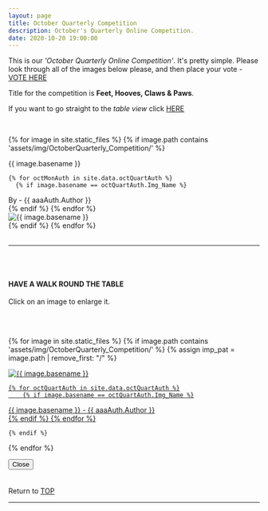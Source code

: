 ```yaml
---
layout: page
title: October Quarterly Competition
description: October's Quarterly Online Competition.
date: 2020-10-20 19:00:00
---
```



This is our _'October Quarterly Online Competition'_. It's pretty simple. Please look through all of  the images below please, and then place your vote - <a target="_blank" href="https://surveyhero.com/c/f22a04cf">VOTE HERE</a> 


<p>Title for the competition is <strong>Feet, Hooves, Claws & Paws</strong>. </p> 

If you want to go straight to the *table view* click <a href="#tableView">HERE</a>

<!-- <br>
## !! VOTING IS NOW CLOSED !!
<br> -->

<br>

<!-- This loops through all the images in specified folder -->
{% for image in site.static_files %}
    {% if image.path contains 'assets/img/OctoberQuarterly_Competition/' %}
<div class="Number">{{ image.basename }}</div>

<!-- This runs and checks if there is a matching author in the file -->
    {% for octMonAuth in site.data.octQuartAuth %}
      {% if image.basename == octQuartAuth.Img_Name %}
<div class="subName">By - {{ aaaAuth.Author }}</div>
      {% endif %}
    {% endfor %}


<div>
    <img class="col three Comp_Img" src="{{ site.baseurl }}{{ image.path }}" alt="{{ image.basename }}">
</div>
    {% endif %}
{% endfor %}



<br>
<br>

<hr id="tableView">

<br>
<br>

<div class="col three caption">
    <h4>HAVE A WALK ROUND THE TABLE </h4>
    <p>Click on an image to enlarge it.</p>    
</div>

<br>
<br>


<!-- MASONARY GRID -->
<div class="full-width">
	<div class="grid">

{% for image in site.static_files %}
    {% if image.path contains 'assets/img/OctoberQuarterly_Competition/' %}
        {% assign imp_pat = image.path | remove_first: "/" %}
<div class="grid__item" data-size="1280x1280">  
    <a href="{{ site.baseurl }}{{ image.path }}" class="img-wrap" alt="{{ image.basename }}">
        <img src="{{ site.baseurl }}{{ image.path }}" alt="{{ image.basename }}" />

    {% for octQuartAuth in site.data.octQuartAuth %}
        {% if image.basename == octQuartAuth.Img_Name %}
<div class="description description--grid">{{ image.basename }} - {{ aaaAuth.Author }}</div>
        {% endif %}
    {% endfor %}

</a>
</div>

    {% endif %}
{% endfor %}
	</div>

<!-- /grid -->
<div class="preview">
	<button class="action action--close"><i class="fa fa-times"></i><span class="text-hidden">Close</span></button>
	<div class="description description--preview"></div>
</div>
</div>
<!-- MASONARY GRID END -->

<br>
<br>

<div class="col three caption">
    Return to <a href="#top">TOP</a>
</div>

<hr>





